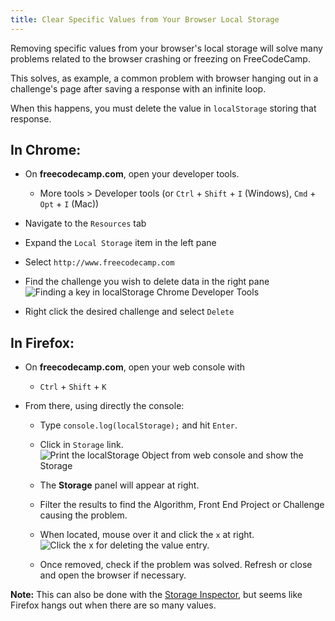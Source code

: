 ```yaml
---
title: Clear Specific Values from Your Browser Local Storage
---
```

Removing specific values from your browser's local storage will solve many problems related to the browser crashing or freezing on FreeCodeCamp.

This solves, as example, a common problem with browser hanging out in a challenge's page after saving a response with an infinite loop.

When this happens, you must delete the value in `localStorage` storing that response.

## In Chrome:

*   On **freecodecamp.com**, open your developer tools.
    *   More tools > Developer tools (or `Ctrl` + `Shift` + `I` (Windows), `Cmd` + `Opt` + `I` (Mac))

*   Navigate to the `Resources` tab

*   Expand the `Local Storage` item in the left pane
*   Select `http://www.freecodecamp.com`
*   Find the challenge you wish to delete data in the right pane ![Finding a key in localStorage Chrome Developer Tools](//discourse-user-assets.s3.amazonaws.com/original/2X/8/8300d3dfcf8a07bc3c1f69e7dd730d99e353972d.png)
*   Right click the desired challenge and select `Delete`

## In Firefox:

*   On **freecodecamp.com**, open your web console with
    *   `Ctrl` + `Shift` + `K`

*   From there, using directly the console:

    *   Type `console.log(localStorage);` and hit `Enter`.

    *   Click in `Storage` link. ![Print the localStorage Object from web console and show the Storage](//discourse-user-assets.s3.amazonaws.com/original/2X/e/e3778d1c24e9da6fe506564405b5b1ebc11facc1.png)
    *   The **Storage** panel will appear at right.
    *   Filter the results to find the Algorithm, Front End Project or Challenge causing the problem.
    *   When located, mouse over it and click the `x` at right. ![Click the x for deleting the value entry.](//discourse-user-assets.s3.amazonaws.com/original/2X/a/a309e8ec8d92301f3507001ca3a796009d0a00d8.png)
    *   Once removed, check if the problem was solved. Refresh or close and open the browser if necessary.

**Note:** This can also be done with the <a href='https://developer.mozilla.org/en-US/docs/Tools/Storage_Inspector' target='_blank' rel='nofollow'>Storage Inspector</a>, but seems like Firefox hangs out when there are so many values.